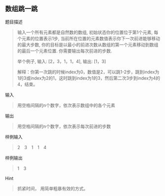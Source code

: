 ## 数组跳一跳

题目描述

> 输入一个所有元素都是自然数的数组, 初始状态你的位置位于第1个元素, 每个元素的位置表示1步, 当前所在位置的元素数值表示你下一次前进能够移动的最大步数, 你的目标是以最小的前进次数从数组的第一个元素移动到数组的最后一个元素位置. 你需要输出每次前进的步数.
> 
> 举个例子, 输入: [2，3，1，1，4], 输出: [1，3]
> 
> 解释：你第一次跳的时候index为0，数值是2，可以跳1-2步，跳到index为1的3或index为2的1，这时跳到index为1的3，然后第二次3步到index为4的4，结束。

输入
> 用空格间隔的n个数字，依次表示数组中的各个元素

输出
> 用空格间隔的n个数字，依次表示每次前进的步数

样例输入
> 2　3　1　1　4


样例输出
> 1　3

Hint

> 抓紧时间， 用简单粗暴有效的方式。


